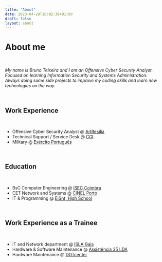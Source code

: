 ```yaml
---
title: "About"
date: 2023-04-28T16:02:39+01:00
draft: false
layout: about
---
```


# About me

&nbsp;


_My name is Bruno Teixeira and I am an Offensive Cyber Security Analyst. Focused on learning Information Security and Systems Administration. Always doing some side projects to improve my coding skills and learn new technologies on the way._

&nbsp;

## Work Experience

&nbsp;

- Offensive Cyber Security Analyst @ [ArtResilia](https://artresilia.com/)
- Technical Support / Service Desk @ [CGI](https://www.cgi.com/en)
- Military @ [Exército Português](https://www.exercito.pt/pt)

&nbsp;

## Education

&nbsp;

- BsC Computer Engineering @ [ISEC Coimbra](https://www.isec.pt) 
- CET Network and Systems @ [CINEL Porto](https://www.cinel.pt)
- IT & Programming @ [EISnt, High School](https://eisnt.com/)

&nbsp;

## Work Experience as a Trainee

&nbsp;

- IT and Network department @ [ISLA Gaia](https://www.islagaia.pt/pt/)
- Hardware & Software Maintenance @ [Assistência 35 LDA](http://assistencia35.com/)
- Hardware Maintenance @ [DOTcenter](https://www.lojasehorarios.com.pt/dotcenter-informatica-soc-unip-lda/porto/c-58637a1332cff589d8187aa3)